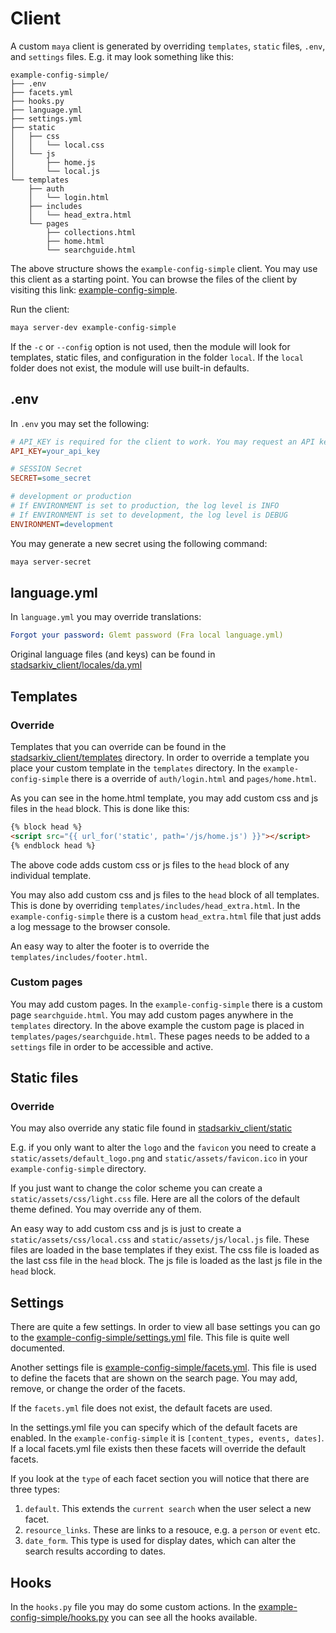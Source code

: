 # Client

A custom `maya` client is generated by overriding `templates`, `static` files, `.env`, and `settings` files. E.g. it may look something like this:

    example-config-simple/
    ├── .env
    ├── facets.yml
    ├── hooks.py
    ├── language.yml
    ├── settings.yml
    ├── static
    │   ├── css
    │   │   └── local.css
    │   └── js
    │       ├── home.js
    │       └── local.js
    └── templates
        ├── auth
        │   └── login.html
        ├── includes
        │   └── head_extra.html
        └── pages
            ├── collections.html
            ├── home.html
            └── searchguide.html

The above structure shows the `example-config-simple` client. You may use this client as a starting point. You can browse the files of the client by visiting this link: [example-config-simple](https://github.com/aarhusstadsarkiv/stadsarkiv-client/tree/main/example-config-simple).

Run the client:

```bash
maya server-dev example-config-simple
```

If the `-c` or `--config` option is not used, then the module will look for templates, static files, and configuration in the folder `local`. If the `local` folder does not exist, the module will use built-in defaults.

## .env

In `.env` you may set the following:

```ini
# API_KEY is required for the client to work. You may request an API key from Aarhus Stadsarkiv.
API_KEY=your_api_key

# SESSION Secret
SECRET=some_secret

# development or production
# If ENVIRONMENT is set to production, the log level is INFO
# If ENVIRONMENT is set to development, the log level is DEBUG
ENVIRONMENT=development
```

You may generate a new secret using the following command:

```bash
maya server-secret
```

## language.yml

In `language.yml` you may override translations:

```yml
Forgot your password: Glemt password (Fra local language.yml)
```

Original language files (and keys) can be found in [stadsarkiv_client/locales/da.yml](https://github.com/aarhusstadsarkiv/stadsarkiv-client/blob/main/stadsarkiv_client/locales/da.yml)

## Templates

### Override

Templates that you can override can be found in the [stadsarkiv_client/templates](https://github.com/aarhusstadsarkiv/stadsarkiv-client/blob/main/stadsarkiv_client/templates) directory. In order to override a template you place your custom template in the `templates` directory. In the `example-config-simple` there is a override of `auth/login.html` and `pages/home.html`.

As you can see in the home.html template, you may add custom css and js files in the `head` block. This is done like this:

```html
{% block head %}
<script src="{{ url_for('static', path='/js/home.js') }}"></script>
{% endblock head %}
```

The above code adds custom css or js files to the `head` block of any individual template.

You may also add custom css and js files to the `head` block of all templates. This is done by overriding `templates/includes/head_extra.html`. In the `example-config-simple` there is a custom `head_extra.html` file that just adds a log message to the browser console.

An easy way to alter the footer is to override the `templates/includes/footer.html`.

### Custom pages

You may add custom pages. In the `example-config-simple` there is a custom page `searchguide.html`. You may add custom pages anywhere in the `templates` directory. In the above example the custom page is placed in `templates/pages/searchguide.html`. These pages needs to be added to a `settings` file in order to be accessible and active. 

## Static files

### Override

You may also override any static file found in [stadsarkiv_client/static](https://github.com/aarhusstadsarkiv/stadsarkiv-client/blob/main/stadsarkiv_client/static)

E.g. if you only want to alter the `logo` and the `favicon` you need to create a `static/assets/default_logo.png` and `static/assets/favicon.ico` in your `example-config-simple` directory.

If you just want to change the color scheme you can create a `static/assets/css/light.css` file. Here are all the colors of the default theme defined. You may override any of them.

An easy way to add custom css and js is just to create a `static/assets/css/local.css` and `static/assets/js/local.js` file. These files are loaded in the base templates if they exist. The css file is loaded as the last css file in the `head` block. The js file is loaded as the last js file in the `head` block.

## Settings

There are quite a few settings. In order to view all base settings you can go to the [example-config-simple/settings.yml](https://github.com/aarhusstadsarkiv/stadsarkiv-client/blob/main/example-config-simple/settings.yml) file. This file is quite well documented.

Another settings file is [example-config-simple/facets.yml](https://github.com/aarhusstadsarkiv/stadsarkiv-client/blob/main/example-config-simple/facets.yml). This file is used to define the facets that are shown on the search page. You may add, remove, or change the order of the facets. 

If the `facets.yml` file does not exist, the default facets are used. 

In the settings.yml file you can specify which of the default facets are enabled. In the `example-config-simple` it is `[content_types, events, dates]`. If a local facets.yml file exists then these facets will override the default facets.

If you look at the `type` of each facet section you will notice that there are three types: 

1. `default`. This extends the `current search` when the user select a new facet. 
2. `resource_links`. These are links to a resouce, e.g. a `person` or `event` etc. 
3. `date_form`. This type is used for display dates, which can alter the search results according to dates.

## Hooks

In the `hooks.py` file you may do some custom actions. In the [example-config-simple/hooks.py](https://github.com/aarhusstadsarkiv/stadsarkiv-client/blob/main/example-config-simple/hooks.py) you can see all the hooks available. 
